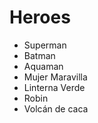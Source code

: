 # Heroes

* Superman
* Batman
* Aquaman
* Mujer Maravilla
* Linterna Verde
* Robin
* Volcán de caca
